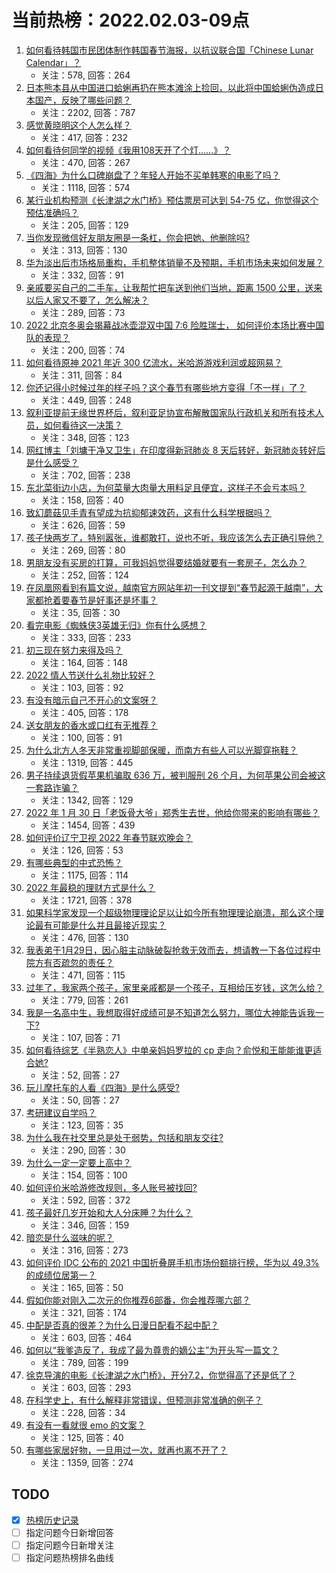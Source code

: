 # 当前热榜：2022.02.03-09点
1. [如何看待韩国市民团体制作韩国春节海报，以抗议联合国「Chinese Lunar Calendar」？](https://www.zhihu.com/question/514452431)
    * 关注：578, 回答：264
2. [日本熊本县从中国进口蛤蜊再扔在熊本滩涂上捡回，以此将中国蛤蜊伪造成日本国产，反映了哪些问题？](https://www.zhihu.com/question/514421351)
    * 关注：2202, 回答：787
3. [感觉黄晓明这个人怎么样？](https://www.zhihu.com/question/267383433)
    * 关注：417, 回答：232
4. [如何看待何同学的视频《我用108天开了个灯......》？](https://www.zhihu.com/question/514473758)
    * 关注：470, 回答：267
5. [《四海》为什么口碑崩盘了？年轻人开始不买单韩寒的电影了吗？](https://www.zhihu.com/question/514325778)
    * 关注：1118, 回答：574
6. [某行业机构预测《长津湖之水门桥》预估票房可达到 54-75 亿，你觉得这个预估准确吗？](https://www.zhihu.com/question/513062066)
    * 关注：205, 回答：129
7. [当你发现微信好友朋友圈是一条杠，你会把她、他删除吗?](https://www.zhihu.com/question/383366388)
    * 关注：313, 回答：130
8. [华为淡出后市场格局重构，手机整体销量不及预期，手机市场未来如何发展？](https://www.zhihu.com/question/513981147)
    * 关注：332, 回答：91
9. [亲戚要买自己的二手车，让我帮忙把车送到他们当地，距离 1500 公里，送来以后人家又不要了，怎么解决？](https://www.zhihu.com/question/513772107)
    * 关注：289, 回答：73
10. [2022 北京冬奥会揭幕战冰壶混双中国 7:6 险胜瑞士， 如何评价本场比赛中国队的表现？](https://www.zhihu.com/question/514473587)
    * 关注：200, 回答：74
11. [如何看待原神 2021 年近 300 亿流水，米哈游游戏利润或超网易？](https://www.zhihu.com/question/514135285)
    * 关注：311, 回答：84
12. [你还记得小时候过年的样子吗？这个春节有哪些地方变得「不一样」了？](https://www.zhihu.com/question/513477241)
    * 关注：449, 回答：248
13. [叙利亚提前无缘世界杯后，叙利亚足协宣布解散国家队行政机关和所有技术人员，如何看待这一决策？](https://www.zhihu.com/question/514477011)
    * 关注：348, 回答：123
14. [网红博主「刘墉干净又卫生」在印度得新冠肺炎 8 天后转好，新冠肺炎转好后是什么感受？](https://www.zhihu.com/question/513358321)
    * 关注：702, 回答：238
15. [东北菜街边小店，为何菜量大肉量大用料足且便宜，这样子不会亏本吗？](https://www.zhihu.com/question/509461468)
    * 关注：158, 回答：40
16. [致幻蘑菇见手青有望成为抗抑郁速效药，这有什么科学根据吗？](https://www.zhihu.com/question/513990265)
    * 关注：626, 回答：59
17. [孩子快两岁了，特别嚣张，谁都敢打，说也不听，我应该怎么去正确引导他？](https://www.zhihu.com/question/513729289)
    * 关注：269, 回答：80
18. [男朋友没有买房的打算，可我妈妈觉得要结婚就要有一套房子，怎么办？](https://www.zhihu.com/question/514463562)
    * 关注：252, 回答：124
19. [在凤凰网看到有篇文说，越南官方网站年初一刊文提到“春节起源于越南”，大家都抢着要春节是好事还是坏事？](https://www.zhihu.com/question/514419286)
    * 关注：35, 回答：30
20. [看完电影《蜘蛛侠3英雄无归》你有什么感想？](https://www.zhihu.com/question/506317320)
    * 关注：333, 回答：233
21. [初三现在努力来得及吗？](https://www.zhihu.com/question/513559468)
    * 关注：164, 回答：148
22. [2022 情人节送什么礼物比较好？](https://www.zhihu.com/question/513079686)
    * 关注：103, 回答：92
23. [有没有暗示自己不开心的文案呀？](https://www.zhihu.com/question/492222540)
    * 关注：405, 回答：178
24. [送女朋友的香水或口红有无推荐？](https://www.zhihu.com/question/503200013)
    * 关注：100, 回答：91
25. [为什么北方人冬天非常重视脚部保暖，而南方有些人可以光脚穿拖鞋？](https://www.zhihu.com/question/508503848)
    * 关注：1319, 回答：445
26. [男子持续退货假苹果机骗取 636 万，被判服刑 26 个月，为何苹果公司会被这一套路诈骗？](https://www.zhihu.com/question/514441398)
    * 关注：1342, 回答：129
27. [2022 年 1 月 30 日「老饭骨大爷」郑秀生去世，他给你带来的影响有哪些？](https://www.zhihu.com/question/514195090)
    * 关注：1454, 回答：439
28. [如何评价辽宁卫视 2022 年春节联欢晚会？](https://www.zhihu.com/question/514115165)
    * 关注：126, 回答：53
29. [有哪些典型的中式恐怖？](https://www.zhihu.com/question/485662049)
    * 关注：1175, 回答：114
30. [2022 年最稳的理财方式是什么？](https://www.zhihu.com/question/509663518)
    * 关注：1721, 回答：378
31. [如果科学家发现一个超级物理理论足以让如今所有物理理论崩溃，那么这个理论最有可能是什么并且最接近现实？](https://www.zhihu.com/question/512430394)
    * 关注：476, 回答：130
32. [我表弟于1月29日，因心脏主动脉破裂抢救无效而去，想请教一下各位过程中院方有否疏忽的责任？](https://www.zhihu.com/question/514113263)
    * 关注：471, 回答：115
33. [过年了，我家两个孩子，家里亲戚都是一个孩子，互相给压岁钱，这怎么给？](https://www.zhihu.com/question/367136570)
    * 关注：779, 回答：261
34. [我是一名高中生，我想取得好成绩可是不知道怎么努力，哪位大神能告诉我一下?](https://www.zhihu.com/question/514365365)
    * 关注：107, 回答：71
35. [如何看待综艺《半熟恋人》中单亲妈妈罗拉的 cp 走向？俞悦和王能能谁更适合她?](https://www.zhihu.com/question/512405022)
    * 关注：52, 回答：27
36. [玩儿摩托车的人看《四海》是什么感受?](https://www.zhihu.com/question/514094246)
    * 关注：50, 回答：27
37. [考研建议自学吗？](https://www.zhihu.com/question/483570748)
    * 关注：123, 回答：35
38. [为什么我在社交里总是处于弱势，包括和朋友交往?](https://www.zhihu.com/question/432333106)
    * 关注：290, 回答：30
39. [为什么一定一定要上高中？](https://www.zhihu.com/question/514363196)
    * 关注：154, 回答：100
40. [如何评价米哈游修改规则，多人账号被找回?](https://www.zhihu.com/question/514285599)
    * 关注：592, 回答：372
41. [孩子最好几岁开始和大人分床睡？为什么？](https://www.zhihu.com/question/453128512)
    * 关注：346, 回答：159
42. [暗恋是什么滋味的呢？](https://www.zhihu.com/question/511186535)
    * 关注：316, 回答：273
43. [如何评价 IDC 公布的 2021 中国折叠屏手机市场份额排行榜，华为以 49.3% 的成绩位居第一？](https://www.zhihu.com/question/514084534)
    * 关注：165, 回答：50
44. [假如你能对刚入二次元的你推荐6部番，你会推荐哪六部？](https://www.zhihu.com/question/514306264)
    * 关注：321, 回答：174
45. [中配是否真的很差？为什么日漫日配看不起中配？](https://www.zhihu.com/question/505278946)
    * 关注：603, 回答：464
46. [如何以“我爹造反了，我成了最为尊贵的嫡公主”为开头写一篇文？](https://www.zhihu.com/question/502656846)
    * 关注：789, 回答：199
47. [徐克导演的电影《长津湖之水门桥》，开分7.2，你觉得高了还是低了？](https://www.zhihu.com/question/514341945)
    * 关注：603, 回答：293
48. [在科学史上，有什么解释非常错误，但预测非常准确的例子？](https://www.zhihu.com/question/513364342)
    * 关注：228, 回答：34
49. [有没有一看就很 emo 的文案？](https://www.zhihu.com/question/495652135)
    * 关注：125, 回答：40
50. [有哪些家居好物，一旦用过一次，就再也离不开了？](https://www.zhihu.com/question/401749957)
    * 关注：1359, 回答：274
## TODO
* [x] [热榜历史记录](hot_history/AllHot.md)
* [ ] 指定问题今日新增回答
* [ ] 指定问题今日新增关注
* [ ] 指定问题热榜排名曲线
